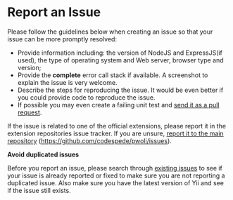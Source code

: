 Report an Issue
===============

Please follow the guidelines below when creating an issue so that your issue can be more promptly resolved:

* Provide information including: the version of NodeJS and ExpressJS(if used), the type of operating system and Web server, browser type and version;
* Provide the **complete** error call stack if available. A screenshot to explain the issue is very welcome.
* Describe the steps for reproducing the issue. It would be even better if you could provide code to reproduce the issue.
* If possible you may even create a failing unit test and [send it as a pull request](git-workflow.md).

If the issue is related to one of the official extensions, please report it in the extension repositories issue tracker.
If you are unsure, [report it to the main repository](https://github.com/codespede/pwoli/issues/new) (<https://github.com/codespede/pwoli/issues>).

**Avoid duplicated issues**

Before you report an issue, please search through [existing issues](https://github.com/codespede/pwoli/issues) to see if your issue is already reported or fixed to make sure you are not reporting a duplicated issue. Also make sure you have the latest version of Yii and see if the issue still exists.
